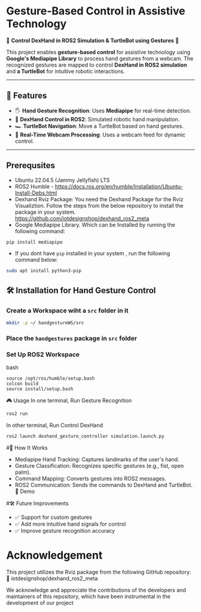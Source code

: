 # Gesture-Based Control in Assistive Technology

🚀 **Control DexHand in ROS2 Simulation & TurtleBot using Gestures** 🚀  

This project enables **gesture-based control** for assistive technology using **Google's Mediapipe Library** to process hand gestures from a webcam. The recognized gestures are mapped to control **DexHand in ROS2 simulation** and **a TurtleBot** for intuitive robotic interactions.

---

## 📌 Features
- 🖐️ **Hand Gesture Recognition**: Uses **Mediapipe** for real-time detection.
- 🤖 **DexHand Control in ROS2**: Simulated robotic hand manipulation.
- 🏎️ **TurtleBot Navigation**: Move a TurtleBot based on hand gestures.
- 🎥 **Real-Time Webcam Processing**: Uses a webcam feed for dynamic control.

---

## Prerequsites
- Ubuntu 22.04.5 (Jammy Jellyfish) LTS 
- ROS2 Humble - https://docs.ros.org/en/humble/Installation/Ubuntu-Install-Debs.html
- Dexhand Rviz Package:
  You need the Dexhand Package for the Rviz Visualiztion. Follow the steps from the below repository to install the package in your system.
  https://github.com/iotdesignshop/dexhand_ros2_meta
- Google Mediapipe Library. Which can be Installed by running the following command:
```bash
pip install mediapipe
```
- If you dont have ```pip``` installed in your system , run the following command below:
```bash
sudo apt install python3-pip
```

## 🛠 Installation for Hand Gesture Control

### Create a Workspace wiht a ```src``` folder in it
```bash
mkdir -p ~/ handgestureWS/src
```
### Place the ```handgestures``` package in ```src``` folder

###  Set Up ROS2 Workspace
bash
```
source /opt/ros/humble/setup.bash
colcon build
source install/setup.bash
```
🎮 Usage
In one terminal, Run Gesture Recognition
```bash
ros2 run
```
In other terminal, Run Control DexHand
```bash
ros2 launch dexhand_gesture_controller simulation.launch.py
```

#🧠 How It Works
- Mediapipe Hand Tracking: Captures landmarks of the user's hand.
- Gesture Classification: Recognizes specific gestures (e.g., fist, open palm).
- Command Mapping: Converts gestures into ROS2 messages.
- ROS2 Communication: Sends the commands to DexHand and TurtleBot.
📸 Demo


#🛠 Future Improvements
- ✅ Support for custom gestures
- ✅ Add more intuitive hand signals for control
- ✅ Improve gesture recognition accuracy

# Acknowledgement

This project utilizes the Rviz package from the following GitHub repository:
🔗 iotdesignshop/dexhand_ros2_meta

We acknowledge and appreciate the contributions of the developers and maintainers of this repository, which have been instrumental in the development of our project
